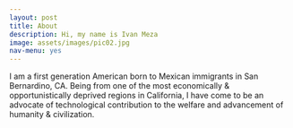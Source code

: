 ```yaml
---
layout: post
title: About
description: Hi, my name is Ivan Meza
image: assets/images/pic02.jpg
nav-menu: yes
---
```


I am a first generation American born to Mexican immigrants in San Bernardino, CA. Being from one of the most economically & opportunistically deprived regions in California, I have come to be an advocate of technological contribution to the welfare and advancement of humanity & civilization.
